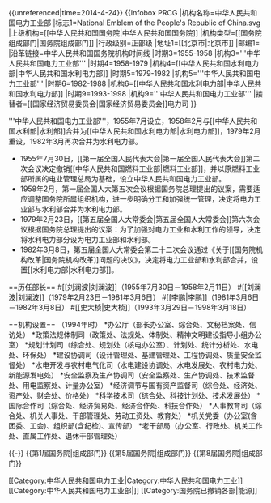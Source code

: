 {{unreferenced|time=2014-4-24}} 
{{Infobox PRCG
|机构名称=中华人民共和国电力工业部
|标志1=National Emblem of the People's Republic of China.svg
|上级机构=[[中华人民共和国国务院|中华人民共和国国务院]]
|机构类型=[[国务院组成部门|国务院组成部门]]
|行政级别=正部级
|地址1=[[北京市|北京市]]
|邮编1=
|沿革链接=中华人民共和国国务院机构时间线
|时期3=1955-1958
|机构3='''中华人民共和国电力工业部'''
|时期4=1958-1979
|机构4=[[中华人民共和国水利电力部|中华人民共和国水利电力部]]
|时期5=1979-1982
|机构5='''中华人民共和国电力工业部'''
|时期6=1982-1988
|机构6=[[中华人民共和国水利电力部|中华人民共和国水利电力部]]
|时期9=1993-1998
|机构9='''中华人民共和国电力工业部'''
|接替者=[[国家经济贸易委员会|国家经济贸易委员会]]电力司
}}

'''中华人民共和国电力工业部'''，1955年7月设立，1958年2月与[[中华人民共和国水利部|水利部]]合并为[[中华人民共和国水利电力部|水利电力部]]，1979年2月重设，1982年3月再次合并为水利电力部。

* 1955年7月30日，[[第一届全国人民代表大会|第一届全国人民代表大会]]第二次会议决定撤销[[中华人民共和国燃料工业部|燃料工业部]]，并以原燃料工业部所属的电业管理总局为基础，设立中华人民共和国电力工业部。
* 1958年2月，第一届全国人大第五次会议根据国务院总理提出的议案，需要适应调整国务院所属组织机构，进一步明确分工和加强统一管理，决定将电力工业部与水利部合并为水利电力部。
* 1979年2月23日，[[第五届全国人大常委会|第五届全国人大常委会]]第六次会议根据国务院总理提出的议案：为了加强对电力工业和水利工作的领导，决定将水利电力部分设为电力工业部和水利部。
* 1982年3月8日，第五届全国人大常委会第二十二次会议通过《关于[[国务院机构改革|国务院机构改革]]问题的决议》，决定将电力工业部和水利部合并，设置[[水利电力部|水利电力部]]。

==历任部长==
#[[刘澜波|刘澜波]]（1955年7月30日－1958年2月11日）
#[[刘澜波|刘澜波]]（1979年2月23日－1981年3月6日）
#[[李鹏|李鹏]]（1981年3月6日－1982年3月8日）
#[[史大桢|史大桢]]（1993年3月29日－1998年3月18日）

==机构设置==
（1994年时）
*办公厅（部长办公室、综合处、文秘档案处、信访处）
*政策法规体制司（政策处、法规处、体制处、精神文明建设指导小组办公室）
*规划计划司（综合处、规划处（核电办公室）、计划处、统计分析处、水电处、环保处）
*建设协调司（设计管理处、基建管理处、工程协调处、质量安全监督处）
*水电开发与农村电气化司（水电建设协调处、水电发展处、农村电力处、新能源发电处）
*安全监察及生产协调司（安全监察处、生产协调处、技术监督处、用电监察处、计量办公室）
*经济调节与国有资产监督司（综合处、经济处、资产处、财会处、价格处）
*科学技术司（综合处、科技计划处、技术发展处）
*国际合作司（综合处、经济贸易处、经济合作处、科技合作处）
*人事教育司（综合处、机关人事处、干部管理处、劳动工资处、教育处）
*机关党委（办公室(含团委、工会)、组织部(含纪检)、宣传部）
*老干部局（办公室、行政处、机关工作处、直属工作处、退休干部管理处）

{{-}}
{{第1届国务院|组成部门}}
{{第5届国务院|组成部门}}
{{第8届国务院|组成部门}}

[[Category:中华人民共和国电力工业|Category:中华人民共和国电力工业]]
[[Category:中华人民共和国电力工业部|]]
[[Category:国务院已撤销各部|能源]]